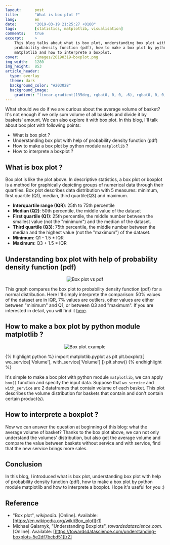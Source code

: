 ```yaml
---
layout:      post
title:       "What is box plot ?"
lang:        en
date:        "2019-03-19 21:25:27 +0100"
tags:        [statistics, matplotlib, visualisation]
comments:    true
excerpt:     >
    This blog talks about what is box plot, understanding box plot with help of
    probability density function (pdf), how to make a box plot by python module
    matplotlib and how to interprete a boxplot.
cover:       /images/20190319-boxplot.png
img_width:   1280
img_height:  853
article_header:
  type: overlay
  theme: dark
  background_color: "#203028"
  background_image:
    gradient: "linear-gradient(135deg, rgba(0, 0, 0, .6), rgba(0, 0, 0, .4))"
---
```


What should we do if we are curious about the average volume of basket? It's
not enough if we only sum volume of all baskets and divide it by baskets'
amount. We can also explore it with box plot. In this blog, I'll talk about box
plot with following points:
- What is box plot ?
- Understanding box plot with help of probability density function (pdf)
- How to make a box plot by python module `matplotlib` ?
- How to interprete a boxplot ?

## What is box plot ?
Box plot is like the plot above. In descriptive statistics, a box plot or
boxplot is a method for graphically depicting groups of numerical data through
their quartiles. Box plot describes data distribution with 5 measures: minimum,
first quartile (Q1), median, third quartile(Q3) and maximum.
- **Interquartile range (IQR)**: 25th to 75th percentile
- **Median (Q2)**: 50th percentile, the middle value of the dataset
- **First quartile (Q1)**: 25th percentile, the middle number between the smallest
value (not the "minimum") and the median of the dataset.
- **Third quartile (Q3)**: 75th percentile, the middle number between the median
and the highest value (not the "maximum") of the dataset.
- **Minimum**: Q1 - 1.5 * IQR
- **Maximum**: Q3 + 1.5 * IQR

## Understanding box plot with help of probability density function (pdf)

<p align="center">
  <img alt="Box plot vs pdf"
  src="{{ site.baseurl }}/images/20190319-boxplot-vs-pdf.png"/>
</p>

This graph compares the box plot to probability density function (pdf) for a
normal distribution.
Here I'll simply interprete the comparison: 50% values of the dataset are in
IQR, 7% values are outliers, other values are either between "minimum" and Q1,
or between Q3 and "maximum". If you are interested in detail, you will find it
[here][r2].

## How to make a box plot by python module matplotlib ?

<p align="center">
  <img alt="Box plot example"
  src="{{ site.baseurl }}/images/20181225-vol-box.png"/>
</p>

{% highlight python %}
import matplotlib.pyplot as plt
plt.boxplot([ wo_service['Volume'], with_service['Volume'] ])
plt.show()
{% endhighlight %}

It's simple to make a box plot with python module `matplotlib`, we can apply
`box()` function and specify the input data. Suppose that `wo_service` and
`with_service` are 2 dataframes that contain volume of each basket. This plot
describes the volume distribution for baskets that contain and don't contain
certain product(s).

## How to interprete a boxplot ?
Now we can answer the question at beginning of this blog: what the average
volume of basket?
Thanks to the box plot above, we can not only understand the volumes'
distribution, but also get the average volume and compare the value between
baskets without service and with service, find that the new service brings more
sales.

## Conclusion
In this blog, I introduced what is box plot, understanding box plot with help
of probability density function (pdf), how to make a box plot by python module
matplotlib and how to interprete a boxplot. Hope it's useful for you :)

## Reference
- "Box plot", _wikipedia_. [Online]. Available: [https://en.wikipedia.org/wiki/Box_plot][r1]
- Michael Galarnyk, "Understanding Boxplots", _towardsdatascience.com_. [Online]. Available: [https://towardsdatascience.com/understanding-boxplots-5e2df7bcbd51][r2]

[r1]: https://en.wikipedia.org/wiki/Box_plot
[r2]: https://towardsdatascience.com/understanding-boxplots-5e2df7bcbd51
